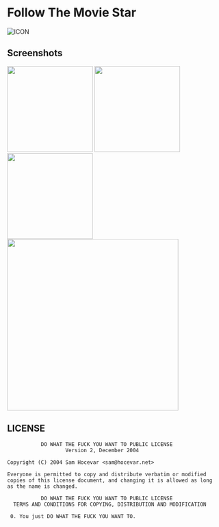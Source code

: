 # Follow The Movie Star

![ICON](http://i.imgur.com/47LhxYx.png=100x100)

## Screenshots

<img src="http://i.imgur.com/bZUfOvO.png" width="200px" />
<img src="http://i.imgur.com/OqqutVh.png" width="200px" />
<img src="http://i.imgur.com/WdrbDpc.png" width="200px" />

<img src="http://i.imgur.com/AbbqoD1.png" width="400px" />

## LICENSE

```
           DO WHAT THE FUCK YOU WANT TO PUBLIC LICENSE
                   Version 2, December 2004

Copyright (C) 2004 Sam Hocevar <sam@hocevar.net>

Everyone is permitted to copy and distribute verbatim or modified
copies of this license document, and changing it is allowed as long
as the name is changed.

           DO WHAT THE FUCK YOU WANT TO PUBLIC LICENSE
  TERMS AND CONDITIONS FOR COPYING, DISTRIBUTION AND MODIFICATION

 0. You just DO WHAT THE FUCK YOU WANT TO.
```
